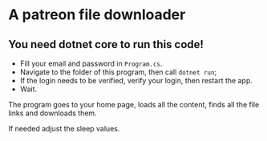 # A patreon file downloader



## You need dotnet core to run this code!

- Fill your email and password in `Program.cs`.
- Navigate to the folder of this program, then call `dotnet run`;
- If the login needs to be verified, verify your login, then restart the app.
- Wait. 

The program goes to your home page, loads all the content, finds all the file links and downloads them.

If needed adjust the sleep values.
